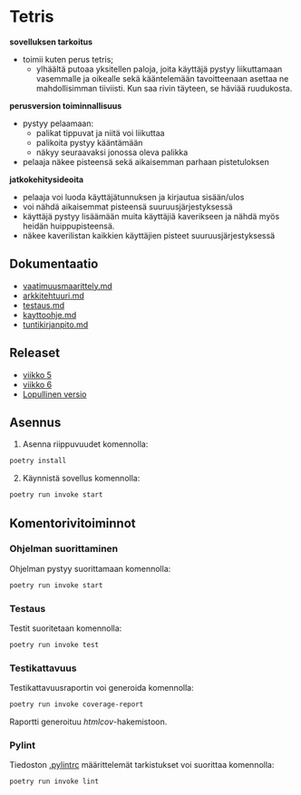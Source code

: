 # Tetris

**sovelluksen tarkoitus**
- toimii kuten perus tetris; 
  - ylhäältä putoaa yksitellen paloja, joita käyttäjä pystyy liikuttamaan vasemmalle ja oikealle sekä kääntelemään tavoitteenaan asettaa ne mahdollisimman tiiviisti. Kun saa rivin täyteen, se häviää ruudukosta.

**perusversion toiminnallisuus**
- pystyy pelaamaan:
  - palikat tippuvat ja niitä voi liikuttaa 
  - palikoita pystyy kääntämään
  - näkyy seuraavaksi jonossa oleva palikka
- pelaaja näkee pisteensä sekä aikaisemman parhaan pistetuloksen

**jatkokehitysideoita**
- pelaaja voi luoda käyttäjätunnuksen ja kirjautua sisään/ulos
- voi nähdä aikaisemmat pisteensä suuruusjärjestyksessä
- käyttäjä pystyy lisäämään muita käyttäjiä kaverikseen ja nähdä myös heidän huippupisteensä. 
- näkee kaverilistan kaikkien käyttäjien pisteet suuruusjärjestyksessä

## Dokumentaatio

- [vaatimuusmaarittely.md](/laskarit/viikko1/vaatimusmaarittely.md)
- [arkkitehtuuri.md](./dokumentaatio/arkkitehtuuri.md)
- [testaus.md](./dokumentaatio/testaus.md)
- [kayttoohje.md](./dokumentaatio/kayttoohje.md)
- [tuntikirjanpito.md](./dokumentaatio/tuntikirjanpito.md)

## Releaset
- [viikko 5](https://github.com/pinjasa/ot-harjoitustyo/releases/tag/viikko5)
- [viikko 6](https://github.com/pinjasa/ot-harjoitustyo/releases/tag/viikko6)
- [Lopullinen versio](https://github.com/pinjasa/ot-harjoitustyo/releases/tag/viikko7)

## Asennus

1. Asenna riippuvuudet komennolla:

```bash
poetry install
```
2. Käynnistä sovellus komennolla:

```bash
poetry run invoke start
```

## Komentorivitoiminnot

### Ohjelman suorittaminen

Ohjelman pystyy suorittamaan komennolla:

```bash
poetry run invoke start
```

### Testaus

Testit suoritetaan komennolla:

```bash
poetry run invoke test
```

### Testikattavuus

Testikattavuusraportin voi generoida komennolla:

```bash
poetry run invoke coverage-report
```

Raportti generoituu _htmlcov_-hakemistoon.

### Pylint

Tiedoston [.pylintrc](./.pylintrc) määrittelemät tarkistukset voi suorittaa komennolla:

```bash
poetry run invoke lint
```
